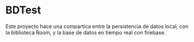 # BDTest
Este proyecto hace una compartica entre la persistencia de datos local, con la biblioteca Room, y la base de datos en tiempo real con firebase.
